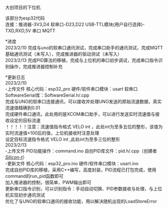 大创项目的下位机  

该部分为esp32代码  
连接：推进器-3V3,D4 软串口-D23,D22 USB-TTL模块(用户自行选择)-TXD,RXD,5V 串口 MQTT  

*进度  
2023/2/10  完成与uno的软串口通讯测试，完成串口助手的通讯测试，完成MQTT基础通讯测试（未写入），完成推进器的驱动测试（未写入）  
2023/2/13  完成PID算法的移植，完成与上位机的串口初步调试，完成串口指令识别操作，完成推进器控制补充  

*更新日志  
2023/2/10  
-上传文件  核心代码：esp32_pro  硬件/软件串口模块：usart  软串口SoftwareSerial库：SoftwareSerial.h/.cpp  
完成与UNO的软串口连接通讯，可以接收并处理UNO发送的原始流速数据，真实流速值精确到0.01  
完成硬件串口通讯，此处用的是XCOM串口助手，可以进行发送实时流速值与接收设定的目标流速  
！！！！！注意：流速值指令格式 VELO int ，此处int为至多五位的整形，该值为实时流速值×100后的值，上位机接收时注意处理  
设定目标流速指令格式 VELO int ,此处int为至多三位的整形  
2023/2/13  
-上传文件  PID功能操作：command.ino  自创PID库文件：pid.h/.cpp（创建者[*Silicon-t*](https://github.com/Silicon-t)）  
-更新文件  核心代码：esp32_pro.ino  硬件/软件串口模块：usart.ino  
完成自创PID库的移植，采用C++编写，高度封装，PID流程已打包完成，使用command的run_pid函数即可  
加入推进器的控制，很简单，PWM输出即可  
更新串口指令识别，可以识别指令：手动自动切换、PID参数接收与处理，与上位机实现初步通讯测试  
优化了与UNO的软串口通讯的接收功能，用以解决随机出现的LoadStoreError  
